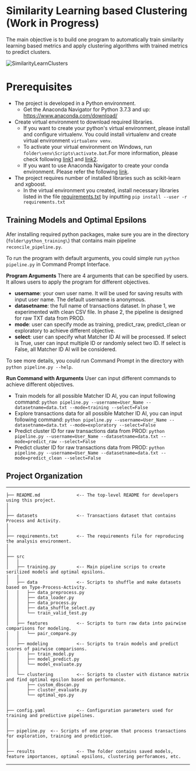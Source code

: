 # Similarity Learning based Clustering (Work in Progress)
The main objective is to build one program to automatically train similarity learning based metrics and apply clustering algorithms with trained metrics to predict clusters.


![SimilarityLearnClusters](https://user-images.githubusercontent.com/61123728/122810863-d7f83b00-d29d-11eb-96ca-acc2ccf352f2.png)


# Prerequisites
-  The project is developed in a Python environment. 
    - Get the Anaconda Navigator for Python 3.7.3 and up: https://www.anaconda.com/download/
- Create virtual environment to download required libraries. 
    - If you want to create your python's virtual environment, please install and configure virtualenv. You could install virtualenv and create virtual environment `virtualenv venv`. 
    - To activate your virtual environment on Windows, run `folder\venv\Scripts\activate.bat`.For more information, please check following [link1](https://docs.python-guide.org/dev/virtualenvs/) and [link2](https://programwithus.com/learn-to-code/Pip-and-virtualenv-on-Windows/).
   - If you want to use Anaconda Navigator to create your conda environment. Please refer the following [link](https://uoa-eresearch.github.io/eresearch-cookbook/recipe/2014/11/20/conda/).
- The project requires number of installed libraries such as scikit-learn and xgboost. 
   - In the virtual environment you created, install necessary libraries listed in the file <a href="./requirements.txt">requirements.txt</a> by inputting `pip install --user -r requirements.txt`<br/>


## Training Models and Optimal Epsilons

Afer installing required python packages, make sure you are in the directory (`folder\python_training\`) that contains main pipeline `reconcile_pipeline.py`. 

To run the program with default arguments, you could simple run `python pipeline.py` in Command Prompt Interface.

**Program Arguments**
There are 4 arguments that can be specified by users. It allows users to apply the program for different objectives. 
   - **username**: your own user name. It will be used for saving results with input user name. The default username is anonymous.
   - **datasetname**: the full name of transactions dataset. In phase 1, we experimented with clean CSV file. In phase 2, the pipeline is designed for raw TXT data from PROD.
   - **mode**: user can specify mode as training, predict_raw, predict_clean or exploratory to achieve different objective.
   - **select**: user can specify what Matcher ID AI will be processed. If select is True, user can input multiple ID or randomly select two ID. If select is False, all Matcher ID AI will be considered.

To see more details, you could run Command Prompt in the directory with `python pipeline.py --help`. 


**Run Command with Arguments**
User can input different commands to achieve different objectives. 
   - Train models for all possible Matcher ID AI, you can input following command:
      `python pipeline.py --username=User_Name --datasetname=data.txt --mode=training --select=False`
   - Explore transactions data for all possible Matcher ID AI, you can input following command:
      `python pipeline.py --username=User_Name --datasetname=data.txt --mode=exploratory --select=False`
   - Predict cluster ID for raw transactions data from PROD:
      `python pipeline.py --username=User_Name --datasetname=data.txt --mode=predict_raw --select=False`
   - Predict cluster ID for raw transactions data from PROD:
      `python pipeline.py --username=User_Name --datasetname=data.txt --mode=predict_clean --select=False`


## Project Organization
------------
    ├── README.md              <-- The top-level README for developers using this project.
    │
    │
    ├── datasets               <-- Transactions dataset that contains Process and Activity.
    │
    │
    ├── requirements.txt       <-- The requirements file for reproducing the analysis environment.
    │            
    │
    ├── src                   
    │   │
    │   ├── training.py        <-- Main pipeline scrips to create serilized models and optimal epsilons.
    │   │
    │   ├── data               <-- Scripts to shuffle and make datasets based on Type-Process-Activity.
    │   │   ├── data_preprocess.py
    │   │   ├── data_loader.py
    │   │   ├── data_process.py
    │   │   ├── data_shuffle_select.py
    │   │   └── train_valid_test.py
    │   │
    │   ├── features           <-- Scripts to turn raw data into pairwise comparisons for modeling.
    │   │   └── pair_compare.py
    │   │
    │   ├── modeling           <-- Scripts to train models and predict scores of pairwise comparisons.               
    │   │   ├── train_model.py
    │   │   ├── model_predict.py
    │   │   └── model_evaluate.py
    │   │
    │   └── clustering         <-- Scripts to cluster with distance matrix and find optimal epsilon based on performance.          
    │       ├── custom_dbscan.py
    │       ├── cluster_evaluate.py
    │       └── optimal_eps.py
    │
    │
    ├── config.yaml            <-- Configuration parameters used for training and predictive pipelines.
    │
    │
    ├── pipeline.py  <-- Scripts of one program that process transactions for exploration, training and prediction.
    │
    │
    ├── results                <-- The folder contains saved models, feature importances, optimal epsilons, clustering perforamces, etc. 
--------

